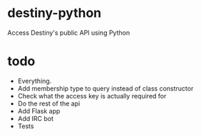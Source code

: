 # destiny-python
Access Destiny's public API using Python
 
# todo

- Everything.
- Add membership type to query instead of class constructor
- Check what the access key is actually required for
- Do the rest of the api
- Add Flask app
- Add IRC bot
- Tests